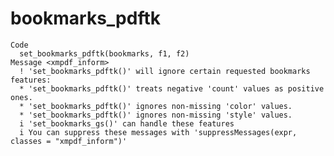 # bookmarks_pdftk

    Code
      set_bookmarks_pdftk(bookmarks, f1, f2)
    Message <xmpdf_inform>
      ! 'set_bookmarks_pdftk()' will ignore certain requested bookmarks features:
      * 'set_bookmarks_pdftk()' treats negative 'count' values as positive ones.
      * 'set_bookmarks_pdftk()' ignores non-missing 'color' values.
      * 'set_bookmarks_pdftk()' ignores non-missing 'style' values.
      i 'set_bookmarks_gs()' can handle these features
      i You can suppress these messages with 'suppressMessages(expr, classes = "xmpdf_inform")'

